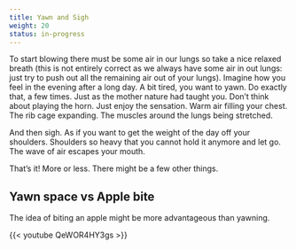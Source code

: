 ```yaml
---
title: Yawn and Sigh
weight: 20
status: in-progress
---
```


To start blowing there must be some air in our lungs so take a nice relaxed breath (this is not entirely correct as we always have some air in out lungs: just try to push out all the remaining air out of your lungs). Imagine how you feel in the evening after a long day. A bit tired, you want to yawn. Do exactly that, a few times. Just as the mother nature had taught you. Don’t think about playing the horn. Just enjoy the sensation. Warm air filling your chest. The rib cage expanding. The muscles around the lungs being stretched.

And then sigh. As if you want to get the weight of the day off your shoulders. Shoulders so heavy that you cannot hold it anymore and let go. The wave of air escapes your mouth.

That’s it! More or less. There might be a few other things.

## Yawn space vs Apple bite

The idea of biting an apple might be more advantageous than yawning.

{{< youtube QeWOR4HY3gs >}}
